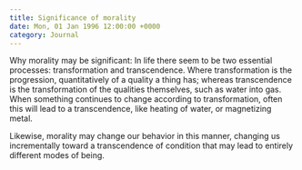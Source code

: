 ```yaml
---
title: Significance of morality
date: Mon, 01 Jan 1996 12:00:00 +0000
category: Journal
---
```


Why morality may be significant: In life there seem to be two essential
processes: transformation and transcendence.  Where transformation is
the progression, quantitatively of a quality a thing has; whereas
transcendence is the transformation of the qualities themselves, such as
water into gas.  When something continues to change according to
transformation, often this will lead to a transcendence, like heating of
water, or magnetizing metal.

Likewise, morality may change our behavior in this manner, changing us
incrementally toward a transcendence of condition that may lead to
entirely different modes of being.


